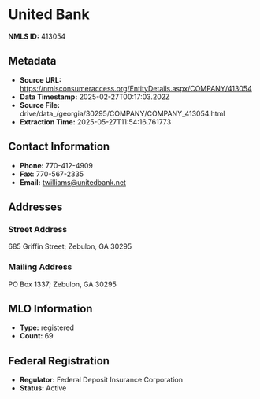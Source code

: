 # United Bank

**NMLS ID:** 413054

## Metadata
- **Source URL:** https://nmlsconsumeraccess.org/EntityDetails.aspx/COMPANY/413054
- **Data Timestamp:** 2025-02-27T00:17:03.202Z
- **Source File:** drive/data_/georgia/30295/COMPANY/COMPANY_413054.html
- **Extraction Time:** 2025-05-27T11:54:16.761773

## Contact Information
- **Phone:** 770-412-4909
- **Fax:** 770-567-2335
- **Email:** twilliams@unitedbank.net

## Addresses
### Street Address
685 Griffin Street; Zebulon, GA 30295

### Mailing Address
PO Box 1337; Zebulon, GA 30295

## MLO Information
- **Type:** registered
- **Count:** 69

## Federal Registration
- **Regulator:** Federal Deposit Insurance Corporation
- **Status:** Active

